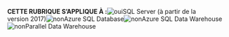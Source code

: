 <Token>**CETTE RUBRIQUE S’APPLIQUE À :**![oui](media/yes.png)SQL Server (à partir de la version 2017)![non](media/no.png)Azure SQL Database![non](media/no.png)Azure SQL Data Warehouse![non](media/no.png)Parallel Data Warehouse </Token>

